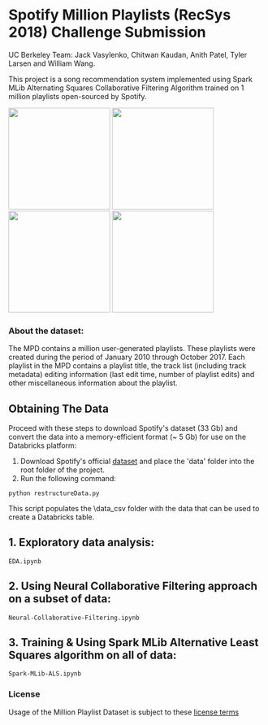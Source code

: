 


# Spotify Million Playlists (RecSys 2018) Challenge Submission 
UC Berkeley Team: Jack Vasylenko, Chitwan Kaudan, Anith Patel, Tyler Larsen and William Wang.

This project is a song recommendation system implemented using Spark MLib Alternating Squares Collaborative Filtering Algorithm trained on 1 million playlists open-sourced by Spotify.

<img src="https://upload.wikimedia.org/wikipedia/commons/2/26/Spotify_logo_with_text.svg" width="200">     <img src="https://venturebeat.com/wp-content/uploads/2017/06/databricks_logor_stacked_rgb_1200px.png" width="200">     <img src="https://spark.apache.org/images/spark-logo-trademark.png" width="200">     <img src="https://cdn-images-1.medium.com/max/1600/1*AD9ZSLXKAhZ-_WomszsmPg.png" width="200">


### About the dataset:
The MPD contains a million user-generated playlists. These playlists
were created during the period of January 2010 through October 2017.
Each playlist in the MPD contains a playlist title, the track list
(including track metadata) editing information (last edit time, 
number of playlist edits) and other miscellaneous information 
about the playlist.

## Obtaining The Data
Proceed with these steps to download Spotify's dataset (33 Gb) and convert the data into a memory-efficient format (~ 5 Gb) for use on the Databricks platform:
1. Download Spotify's official [dataset](recsys-challenge.spotify.com/dataset) and place the 'data' folder into the root folder of the project. 
2. Run the following command:
```
python restructureData.py 
```
This script populates the \data_csv folder with the data that can be used to create a Databricks table.

## 1. Exploratory data analysis:
```
EDA.ipynb
```
## 2. Using Neural Collaborative Filtering approach on a subset of data:
```
Neural-Collaborative-Filtering.ipynb
```

## 3. Training & Using Spark MLib Alternative Least Squares algorithm on all of data:
```
Spark-MLib-ALS.ipynb
```

### License
Usage of the Million Playlist Dataset is subject to these 
[license terms](https://recsys-challenge.spotify.com/license)
